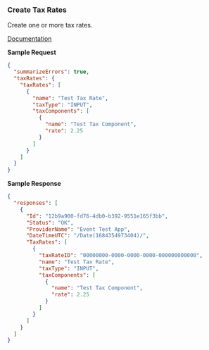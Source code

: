 ### Create Tax Rates

Create one or more tax rates.

[Documentation](https://xeroapi.github.io/xero-node/accounting/index.html#api-Accounting-createTaxRates)

**Sample Request**
```json
{
  "summarizeErrors": true,
  "taxRates": {
    "taxRates": [
      {
        "name": "Test Tax Rate",
        "taxType": "INPUT",
        "taxComponents": [
          {
            "name": "Test Tax Component",
            "rate": 2.25
          }
        ]
      }
    ]
  }
}
```

**Sample Response**
```json
{
  "responses": [
    {
      "Id": "12b9a900-fd76-4db0-b392-9551e165f3bb",
      "Status": "OK",
      "ProviderName": "Event Test App",
      "DateTimeUTC": "/Date(1684354973404)/",
      "TaxRates": [
        {
          "taxRateID": "00000000-0000-0000-0000-000000000000",
          "name": "Test Tax Rate",
          "taxType": "INPUT",
          "taxComponents": [
            {
              "name": "Test Tax Component",
              "rate": 2.25
            }
          ]
        }
      ]
    }
  ]
}
```
